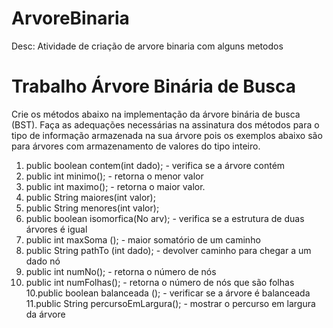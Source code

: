 # ArvoreBinaria
Desc: Atividade de criação de arvore binaria com alguns metodos
# Trabalho Árvore Binária de Busca
Crie os métodos abaixo na implementação da árvore binária de busca (BST). Faça as 
adequações necessárias na assinatura dos métodos para o tipo de informação 
armazenada na sua árvore pois os exemplos abaixo são para árvores com 
armazenamento de valores do tipo inteiro.
1. public boolean contem(int dado); - verifica se a árvore contém
1. public int minimo(); - retorna o menor valor
2. public int maximo(); - retorna o maior valor.
3. public String maiores(int valor);
4. public String menores(int valor);
5. public boolean isomorfica(No arv); - verifica se a estrutura de duas árvores é igual
6. public int maxSoma (); - maior somatório de um caminho
7. public String pathTo (int dado); - devolver caminho para chegar a um dado nó
8. public int numNo(); - retorna o número de nós
9. public int numFolhas(); - retorna o número de nós que são folhas
10.public boolean balanceada (); - verificar se a árvore é balanceada
11.public String percursoEmLargura(); - mostrar o percurso em largura da árvore
